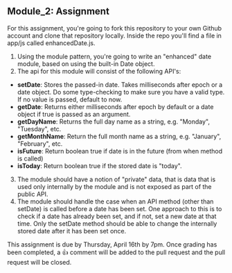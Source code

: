 ## Module_2: Assignment

For this assignment, you're going to fork this repository to your own Github account and clone that repository locally. Inside the repo you'll find a file in app/js called enhancedDate.js.

1. Using the module pattern, you're going to write an "enhanced" date module, based on using the built-in Date object. 
2. The api for this module will consist of the following API's:
  * __setDate__: Stores the passed-in date. Takes milliseconds after epoch or a date object. Do some type-checking to make sure you have a valid type. If no value is passed, default to now.
  * __getDate__: Returns either milliseconds after epoch by default or a date object if true is passed as an argument.
  * __getDayName__: Returns the full day name as a string, e.g. "Monday", "Tuesday", etc.
  * __getMonthName__: Return the full month name as a string, e.g. "January", "February", etc.
  * __isFuture__: Return boolean true if date is in the future (from when method is called)
  * __isToday__: Return boolean true if the stored date is "today".
3. The module should have a notion of "private" data, that is data that is used only internally by the module and is not exposed as part of the public API.
4. The module should handle the case when an API method (other than setDate) is called before a date has been set. One approach to this is to check if a date has already been set, and if not, set a new date at that time. Only the setDate method should be able to change the internally stored date after it has been set once.

This assignment is due by Thursday, April 16th by 7pm. Once grading has been completed, a :+1: comment will be added to the pull request and the pull request will be closed.